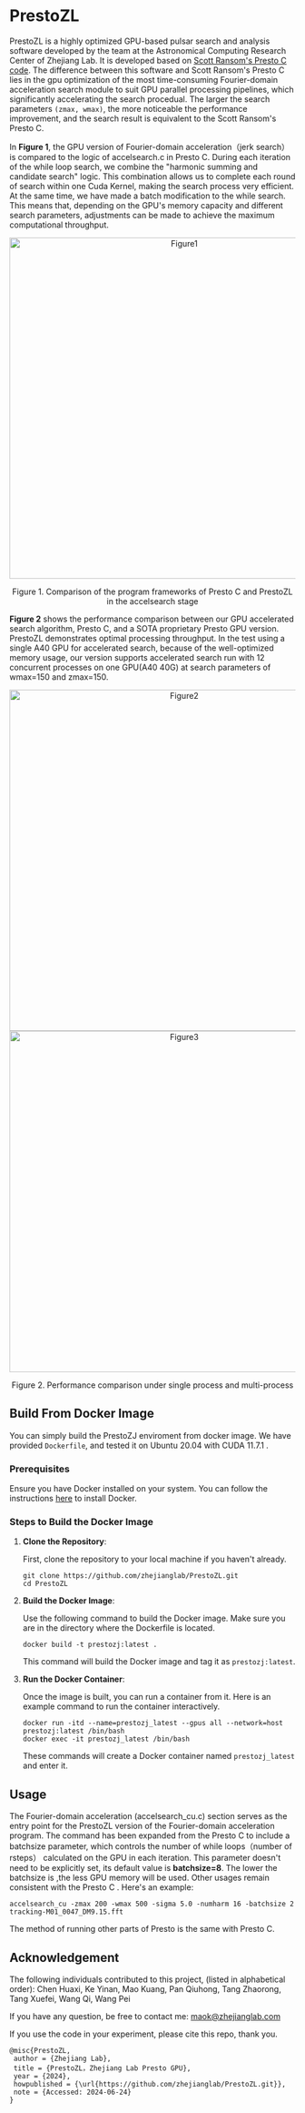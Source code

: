 # PrestoZL
PrestoZL is a highly optimized GPU-based pulsar search and analysis software developed by the team at the Astronomical Computing Research Center of Zhejiang Lab. It is developed based on [Scott Ransom's Presto C code](https://github.com/scottransom/presto). The difference between this software and Scott Ransom's Presto C lies in the gpu optimization of the most time-consuming Fourier-domain acceleration search module to suit GPU parallel processing pipelines, which significantly accelerating the search procedual. The larger the search parameters `(zmax, wmax)`, the more noticeable the performance improvement, and the search result is equivalent to the Scott Ransom's Presto C.

In **Figure 1**, the GPU version of Fourier-domain acceleration（jerk search） is compared to the logic of accelsearch.c in Presto C. During each iteration of the while loop search, we combine the "harmonic summing and candidate search" logic. This combination allows us to complete each round of search within one Cuda Kernel, making the search process very efficient. At the same time, we have made a batch modification to the while search. This means that, depending on the GPU's memory capacity and different search parameters, adjustments can be made to achieve the maximum computational throughput.
<div align="center">
  <img src="https://github.com/zhejianglab/PrestoZL/raw/main/resource/Figure1.jpg" alt="Figure1" width="600">
  <p>Figure 1. Comparison of the program frameworks of Presto C and PrestoZL in the accelsearch stage</p>
</div>

**Figure 2** shows the performance comparison between our GPU accelerated search algorithm, Presto C, and a SOTA proprietary Presto GPU version. PrestoZL demonstrates optimal processing throughput. In the test using a single A40 GPU for accelerated search, because of the well-optimized memory usage, our version supports accelerated search run with 12 concurrent processes on one GPU(A40 40G) at search parameters of wmax=150 and zmax=150.
<div align="center">
  <img src="https://github.com/zhejianglab/PrestoZL/raw/main/resource/Figure2.png" alt="Figure2" width="600">
  <img src="https://github.com/zhejianglab/PrestoZL/raw/main/resource/Figure3.png" alt="Figure3" width="600">
  <p>Figure 2. Performance comparison under single process and multi-process</p>
</div>

## Build From Docker Image
You can simply build the PrestoZJ enviroment from docker image. We have provided `Dockerfile`, and tested it on Ubuntu 20.04 with CUDA 11.7.1 .

### Prerequisites

Ensure you have Docker installed on your system. You can follow the instructions [here](https://docs.docker.com/get-docker/) to install Docker.

### Steps to Build the Docker Image

1. **Clone the Repository**:

   First, clone the repository to your local machine if you haven't already.
   ```
   git clone https://github.com/zhejianglab/PrestoZL.git
   cd PrestoZL
   ```
2. **Build the Docker Image**:

   Use the following command to build the Docker image. Make sure you are in the directory where the Dockerfile is located.
   ```
   docker build -t prestozj:latest .
   ```
   This command will build the Docker image and tag it as `prestozj:latest`.
3. **Run the Docker Container**:

   Once the image is built, you can run a container from it. Here is an example command to run the container interactively.
   ```
   docker run -itd --name=prestozj_latest --gpus all --network=host prestozj:latest /bin/bash
   docker exec -it prestozj_latest /bin/bash
   ```
   These commands will create a Docker container named `prestozj_latest` and enter it.


## Usage
The Fourier-domain acceleration (accelsearch_cu.c) section serves as the entry point for the PrestoZL version of the Fourier-domain acceleration program. The command has been expanded from the Presto C to include a batchsize parameter, which controls the number of while loops（number of rsteps） calculated on the GPU in each iteration. This parameter doesn't need to be explicitly set, its default value is **batchsize=8**. The lower the batchsize is ,the less GPU memory will be used. Other usages remain consistent with the Presto C . Here's an example:
```
accelsearch_cu -zmax 200 -wmax 500 -sigma 5.0 -numharm 16 -batchsize 2 tracking-M01_0047_DM9.15.fft
```
The method of running other parts of Presto is the same with Presto C.

## Acknowledgement
The following individuals contributed to this project, (listed in alphabetical order): Chen Huaxi, Ke Yinan, Mao Kuang, Pan Qiuhong, Tang Zhaorong, Tang Xuefei, Wang Qi, Wang Pei

If you have any question, be free to contact me:  maok@zhejianglab.com

If you use the code in your experiment, please cite this repo, thank you.
```
@misc{PrestoZL,
 author = {Zhejiang Lab},
 title = {PrestoZL，Zhejiang Lab Presto GPU},
 year = {2024},
 howpublished = {\url{https://github.com/zhejianglab/PrestoZL.git}},
 note = {Accessed: 2024-06-24}
}
```
